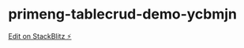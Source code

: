 # primeng-tablecrud-demo-ycbmjn

[Edit on StackBlitz ⚡️](https://stackblitz.com/edit/primeng-tablecrud-demo-ycbmjn)